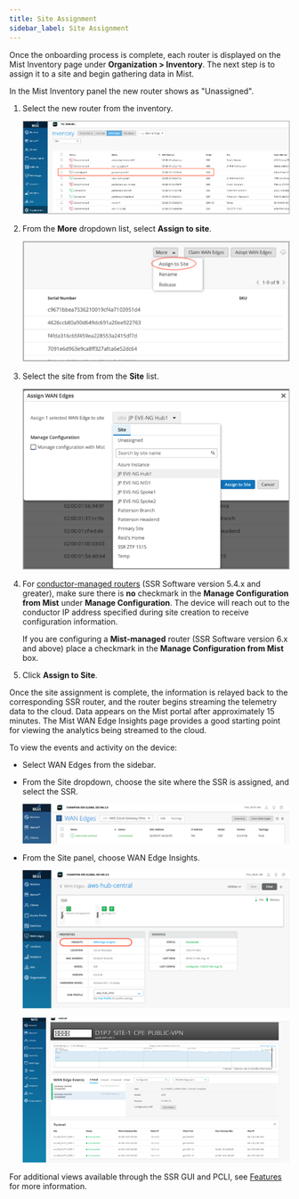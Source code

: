 ```yaml
---
title: Site Assignment
sidebar_label: Site Assignment
---
```


Once the onboarding process is complete, each router is displayed on the Mist Inventory page under **Organization > Inventory**. The next step is to assign it to a site and begin gathering data in Mist. 

In the Mist Inventory panel the new router shows as "Unassigned".

1. Select the new router from the inventory.

    ![Inventory](/img/wan_site_assign1.png)

2. From the **More** dropdown list, select **Assign to site**.
    
    ![Assign to Site](/img/wan_site_assign2.png)

3. Select the site from from the **Site** list. 

    ![Site List](/img/wan_site_assign3_nomist.png)

4. For [conductor-managed routers](config_wan_assurance.md) (SSR Software version 5.4.x and greater), make sure there is **no** checkmark in the **Manage Configuration from Mist** under **Manage Configuration**. The device will reach out to the conductor IP address specified during site creation to receive configuration information.

    If you are configuring a **Mist-managed** router (SSR Software version 6.x and above) place a checkmark in the **Manage Configuration from Mist** box.

5. Click **Assign to Site**.  

Once the site assignment is complete, the information is relayed back to the corresponding SSR router, and the router begins streaming the telemetry data to the cloud. Data appears on the Mist portal after approximately 15 minutes. The Mist WAN Edge Insights page provides a good starting point for viewing the analytics being streamed to the cloud.

To view the events and activity on the device:

- Select WAN Edges from the sidebar. 
- From the Site dropdown, choose the site where the SSR is assigned, and select the SSR.
    
    ![Site Dropdown](/img/wan_site_assign5a.png)

- From the Site panel, choose WAN Edge Insights. 
    
    ![Link to WAN Edge Insights](/img/wan_site_assign5b.png)

    ![WAN Edge Insights](/img/wan_site_assign5.png)

For additional views available through the SSR GUI and PCLI, see [Features](wan_telemetry_features.md) for more information.
